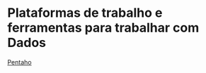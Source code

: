
# Plataformas de trabalho e ferramentas para trabalhar com Dados

[Pentaho](https://www.hitachivantara.com/go/pentaho.html?source=pentaho-redirect)
